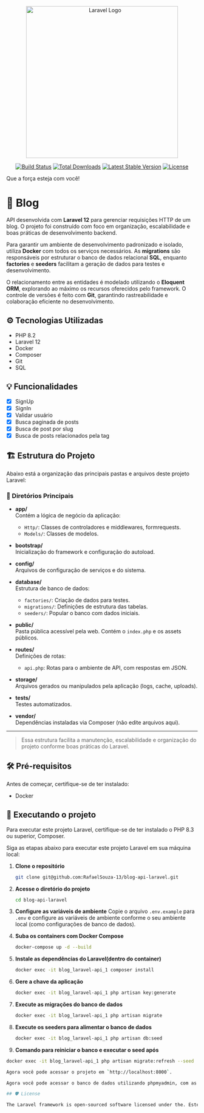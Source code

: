 <p align="center"><a href="https://laravel.com" target="_blank"><img src="https://raw.githubusercontent.com/laravel/art/master/logo-lockup/5%20SVG/2%20CMYK/1%20Full%20Color/laravel-logolockup-cmyk-red.svg" width="400" alt="Laravel Logo"></a></p>

<p align="center">
<a href="https://github.com/laravel/framework/actions"><img src="https://github.com/laravel/framework/workflows/tests/badge.svg" alt="Build Status"></a>
<a href="https://packagist.org/packages/laravel/framework"><img src="https://img.shields.io/packagist/dt/laravel/framework" alt="Total Downloads"></a>
<a href="https://packagist.org/packages/laravel/framework"><img src="https://img.shields.io/packagist/v/laravel/framework" alt="Latest Stable Version"></a>
<a href="https://packagist.org/packages/laravel/framework"><img src="https://img.shields.io/packagist/l/laravel/framework" alt="License"></a>
</p>

Que a força esteja com você!

# 📖 Blog

API desenvolvida com **Laravel 12** para gerenciar requisições HTTP de um blog. O projeto foi construído com foco em organização, escalabilidade e boas práticas de desenvolvimento backend.

Para garantir um ambiente de desenvolvimento padronizado e isolado, utiliza **Docker** com todos os serviços necessários. As **migrations** são responsáveis por estruturar o banco de dados relacional **SQL**, enquanto **factories** e **seeders** facilitam a geração de dados para testes e desenvolvimento.

O relacionamento entre as entidades é modelado utilizando o **Eloquent ORM**, explorando ao máximo os recursos oferecidos pelo framework. O controle de versões é feito com **Git**, garantindo rastreabilidade e colaboração eficiente no desenvolvimento.

## ⚙️ Tecnologias Utilizadas

- PHP 8.2
- Laravel 12
- Docker
- Composer
- Git
- SQL

## 💡 Funcionalidades
- [x] SignUp
- [x] SignIn
- [x] Validar usuário
- [x] Busca paginada de posts
- [x] Busca de post por slug
- [x] Busca de posts relacionados pela tag

## 🏗️ Estrutura do Projeto

Abaixo está a organização das principais pastas e arquivos deste projeto Laravel:

### 📂 Diretórios Principais

- **app/**  
  Contém a lógica de negócio da aplicação:
  - `Http/`: Classes de controladores e middlewares, formrequests.
  - `Models/`: Classes de modelos.

- **bootstrap/**  
  Inicialização do framework e configuração do autoload.

- **config/**  
  Arquivos de configuração de serviços e do sistema.

- **database/**  
  Estrutura de banco de dados:
  - `factories/`: Criação de dados para testes.
  - `migrations/`: Definições de estrutura das tabelas.
  - `seeders/`: Popular o banco com dados iniciais.

- **public/**  
  Pasta pública acessível pela web. Contém o `index.php` e os assets públicos.

- **routes/**  
  Definições de rotas:
  - `api.php`: Rotas para o ambiente de API, com respostas em JSON.

- **storage/**  
  Arquivos gerados ou manipulados pela aplicação (logs, cache, uploads).

- **tests/**  
  Testes automatizados.

- **vendor/**  
  Dependências instaladas via Composer (não edite arquivos aqui).

---

> Essa estrutura facilita a manutenção, escalabilidade e organização do projeto conforme boas práticas do Laravel.


## 🛠️ Pré-requisitos
Antes de começar, certifique-se de ter instalado: 
- Docker

## 🚀 Executando o projeto
Para executar este projeto Laravel, certifique-se de ter instalado o PHP 8.3 ou superior, Composer.

Siga as etapas abaixo para executar este projeto Laravel em sua máquina local:

1. **Clone o repositório**  
   ```bash
   git clone git@github.com:RafaelSouza-13/blog-api-laravel.git

2. **Acesse o diretório do projeto**
   ```bash
   cd blog-api-laravel


3. **Configure as variáveis de ambiente**
    Copie o arquivo `.env.example` para `.env` e configure as variáveis de ambiente conforme o seu ambiente local (como configurações de banco de dados).

4. **Suba os containers com Docker Compose**
   ```bash
   docker-compose up -d --build

5. **Instale as dependências do Laravel(dentro do container)**
   ```bash
   docker exec -it blog_laravel-api_1 composer install

6. **Gere a chave da aplicação**
   ```bash
   docker exec -it blog_laravel-api_1 php artisan key:generate

7. **Execute as migrações do banco de dados**
    ```bash
    docker exec -it blog_laravel-api_1 php artisan migrate

8. **Execute os seeders para alimentar o banco de dados**
    ```bash
    docker exec -it blog_laravel-api_1 php artisan db:seed

9. **Comando para reiniciar o banco e executar o seed após**
  ```bash
  docker exec -it blog_laravel-api_1 php artisan migrate:refresh --seed

Agora você pode acessar o projeto em `http://localhost:8000`.

Agora você pode acessar o banco de dados utilizando phpmyadmin, com as credênciais definidas no compose.yaml, em `http://localhost:8080`.

## 🛡️ License

The Laravel framework is open-sourced software licensed under the. Este projeto está licenciado sob a [MIT license](https://opensource.org/licenses/MIT).